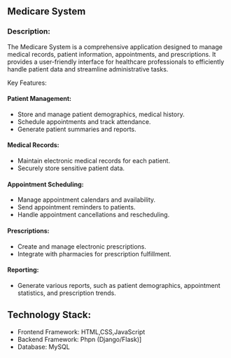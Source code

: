 ## Medicare System
### Description:

The Medicare System is a comprehensive application designed to manage medical records, patient information, appointments, and prescriptions. It provides a user-friendly interface for healthcare professionals to efficiently handle patient data and streamline administrative tasks.

Key Features:

#### Patient Management:
- Store and manage patient demographics, medical history.
- Schedule appointments and track attendance.
- Generate patient summaries and reports.
#### Medical Records:
- Maintain electronic medical records for each patient.
- Securely store sensitive patient data.
#### Appointment Scheduling:
- Manage appointment calendars and availability.
- Send appointment reminders to patients.
- Handle appointment cancellations and rescheduling.
#### Prescriptions:
- Create and manage electronic prescriptions.
- Integrate with pharmacies for prescription fulfillment.
#### Reporting:
- Generate various reports, such as patient demographics, appointment statistics, and prescription trends.

## Technology Stack:

- Frontend Framework: HTML,CSS,JavaScript
- Backend Framework: Phpn (Django/Flask)]
- Database:  MySQL
